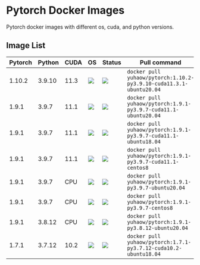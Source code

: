 # Pytorch Docker Images

Pytorch docker images with different os, cuda, and python versions.

## Image List

| Pytorch | Python | CUDA | OS | Status | Pull command
|-|-|-|-|-|-|
| 1.10.2 | 3.9.10 | 11.3 | ![](https://img.shields.io/badge/Ubuntu-20.04-orange) | [![](https://github.com/cnstark/pytorch_docker/actions/workflows/docker_build_1.10.2_py3.9.10_cuda11.3.1_ubuntu20.04.yml/badge.svg)](https://hub.docker.com/repository/docker/yuhaow/pytorch) | `docker pull yuhaow/pytorch:1.10.2-py3.9.10-cuda11.3.1-ubuntu20.04` |
| 1.9.1 | 3.9.7 | 11.1 | ![](https://img.shields.io/badge/Ubuntu-20.04-orange) | [![](https://github.com/cnstark/pytorch_docker/actions/workflows/docker_build_1.9.1_py3.9.7_cuda11.1_ubuntu20.04.yml/badge.svg)](https://hub.docker.com/repository/docker/yuhaow/pytorch) | `docker pull yuhaow/pytorch:1.9.1-py3.9.7-cuda11.1-ubuntu20.04` |
| 1.9.1 | 3.9.7 | 11.1 | ![](https://img.shields.io/badge/Ubuntu-18.04-orange) | [![](https://github.com/cnstark/pytorch_docker/actions/workflows/docker_build_1.9.1_py3.9.7_cuda11.1_ubuntu18.04.yml/badge.svg)](https://hub.docker.com/repository/docker/yuhaow/pytorch) | `docker pull yuhaow/pytorch:1.9.1-py3.9.7-cuda11.1-ubuntu18.04` |
| 1.9.1 | 3.9.7 | 11.1 | ![](https://img.shields.io/badge/CentOS-8-blue) | [![](https://github.com/cnstark/pytorch_docker/actions/workflows/docker_build_1.9.1_py3.9.7_cuda11.1_centos8.yml/badge.svg)](https://hub.docker.com/repository/docker/yuhaow/pytorch) | `docker pull yuhaow/pytorch:1.9.1-py3.9.7-cuda11.1-centos8` |
| 1.9.1 | 3.9.7 | CPU | ![](https://img.shields.io/badge/Ubuntu-20.04-orange) | [![](https://github.com/cnstark/pytorch_docker/actions/workflows/docker_build_1.9.1_py3.9.7_ubuntu20.04.yml/badge.svg)](https://hub.docker.com/repository/docker/yuhaow/pytorch) | `docker pull yuhaow/pytorch:1.9.1-py3.9.7-ubuntu20.04` |
| 1.9.1 | 3.9.7 | CPU | ![](https://img.shields.io/badge/CentOS-8-blue) | [![](https://github.com/cnstark/pytorch_docker/actions/workflows/docker_build_1.9.1_py3.9.7_centos8.yml/badge.svg)](https://hub.docker.com/repository/docker/yuhaow/pytorch) | `docker pull yuhaow/pytorch:1.9.1-py3.9.7-centos8` |
| 1.9.1 | 3.8.12 | CPU | ![](https://img.shields.io/badge/Ubuntu-20.04-orange) | [![](https://github.com/cnstark/pytorch_docker/actions/workflows/docker_build_1.9.1_py3.8.12_ubuntu20.04.yml/badge.svg)](https://hub.docker.com/repository/docker/yuhaow/pytorch) | `docker pull yuhaow/pytorch:1.9.1-py3.8.12-ubuntu20.04` |
| 1.7.1 | 3.7.12 | 10.2 | ![](https://img.shields.io/badge/Ubuntu-18.04-orange) | [![](https://github.com/cnstark/pytorch_docker/actions/workflows/docker_build_1.7.1_py3.7.12_cuda10.2_ubuntu18.04.yml/badge.svg)](https://hub.docker.com/repository/docker/yuhaow/pytorch) | `docker pull yuhaow/pytorch:1.7.1-py3.7.12-cuda10.2-ubuntu18.04` |